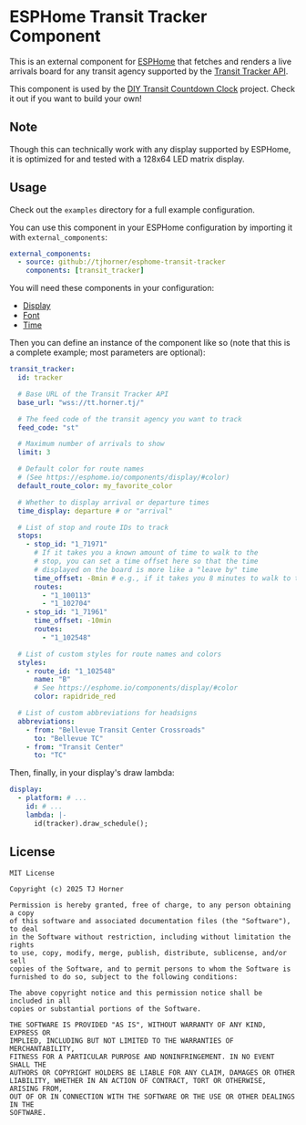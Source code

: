 # ESPHome Transit Tracker Component

This is an external component for [ESPHome](https://esphome.io/) that fetches and renders a live arrivals board for any transit agency supported by the [Transit Tracker API](https://github.com/tjhorner/transit-tracker-api).

This component is used by the [DIY Transit Countdown Clock](https://github.com/EastsideUrbanism/transit-countdown-clock) project. Check it out if you want to build your own!

## Note

Though this can technically work with any display supported by ESPHome, it is optimized for and tested with a 128x64 LED matrix display.

## Usage

Check out the `examples` directory for a full example configuration.

You can use this component in your ESPHome configuration by importing it with `external_components`:

```yaml
external_components:
  - source: github://tjhorner/esphome-transit-tracker
    components: [transit_tracker]
```

You will need these components in your configuration:

- [Display](https://esphome.io/components/display/)
- [Font](https://esphome.io/components/font/)
- [Time](https://esphome.io/components/time/)

Then you can define an instance of the component like so (note that this is a complete example; most parameters are optional):

```yaml
transit_tracker:
  id: tracker

  # Base URL of the Transit Tracker API
  base_url: "wss://tt.horner.tj/"

  # The feed code of the transit agency you want to track
  feed_code: "st"

  # Maximum number of arrivals to show
  limit: 3

  # Default color for route names
  # (See https://esphome.io/components/display/#color)
  default_route_color: my_favorite_color

  # Whether to display arrival or departure times
  time_display: departure # or "arrival"

  # List of stop and route IDs to track
  stops:
    - stop_id: "1_71971"
      # If it takes you a known amount of time to walk to the
      # stop, you can set a time offset here so that the time
      # displayed on the board is more like a "leave by" time
      time_offset: -8min # e.g., if it takes you 8 minutes to walk to the stop
      routes:
        - "1_100113"
        - "1_102704"
    - stop_id: "1_71961"
      time_offset: -10min
      routes:
        - "1_102548"

  # List of custom styles for route names and colors
  styles:
    - route_id: "1_102548"
      name: "B"
      # See https://esphome.io/components/display/#color
      color: rapidride_red

  # List of custom abbreviations for headsigns
  abbreviations:
    - from: "Bellevue Transit Center Crossroads"
      to: "Bellevue TC"
    - from: "Transit Center"
      to: "TC"
```

Then, finally, in your display's draw lambda:

```yaml
display:
  - platform: # ...
    id: # ...
    lambda: |-
      id(tracker).draw_schedule();
```

## License

```
MIT License

Copyright (c) 2025 TJ Horner

Permission is hereby granted, free of charge, to any person obtaining a copy
of this software and associated documentation files (the "Software"), to deal
in the Software without restriction, including without limitation the rights
to use, copy, modify, merge, publish, distribute, sublicense, and/or sell
copies of the Software, and to permit persons to whom the Software is
furnished to do so, subject to the following conditions:

The above copyright notice and this permission notice shall be included in all
copies or substantial portions of the Software.

THE SOFTWARE IS PROVIDED "AS IS", WITHOUT WARRANTY OF ANY KIND, EXPRESS OR
IMPLIED, INCLUDING BUT NOT LIMITED TO THE WARRANTIES OF MERCHANTABILITY,
FITNESS FOR A PARTICULAR PURPOSE AND NONINFRINGEMENT. IN NO EVENT SHALL THE
AUTHORS OR COPYRIGHT HOLDERS BE LIABLE FOR ANY CLAIM, DAMAGES OR OTHER
LIABILITY, WHETHER IN AN ACTION OF CONTRACT, TORT OR OTHERWISE, ARISING FROM,
OUT OF OR IN CONNECTION WITH THE SOFTWARE OR THE USE OR OTHER DEALINGS IN THE
SOFTWARE.
```